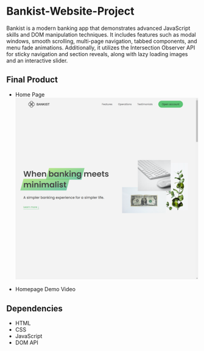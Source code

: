# Bankist-Website-Project
Bankist is a modern banking app that demonstrates advanced JavaScript skills and DOM manipulation techniques. It includes features such as modal windows, smooth scrolling, multi-page navigation, tabbed components, and menu fade animations. Additionally, it utilizes the Intersection Observer API for sticky navigation and section reveals, along with lazy loading images and an interactive slider.

## Final Product
- Home Page
!["Screenshot of the home page"](https://github.com/MahdisMasoumi/Bankist-Website-Project/blob/main/images/mainpage.png)

- Homepage Demo Video


## Dependencies

- HTML
- CSS
- JavaScript
- DOM API
